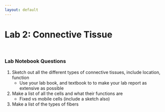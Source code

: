 ```yaml
---
layout: default
---
```


# Lab 2: Connective Tissue

<br>

### Lab Notebook Questions

1.  Sketch out all the different types of connective tissues, include location, function  
	*   Use your lab book, and textbook to to make your lab report as extensive as possible 
2.  Make a list of all the cells and what their functions are
    *   Fixed vs mobile cells (include a sketch also)
3.  Make a list of the types of fibers



